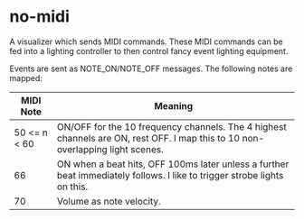 no-midi
=======
A visualizer which sends MIDI commands.  These MIDI commands can be fed into a lighting controller to then control fancy event lighting equipment.

Events are sent as NOTE_ON/NOTE_OFF messages.  The following notes are mapped:

| MIDI Note | Meaning |
| --- | --- |
| 50 &lt;= n &lt; 60 | ON/OFF for the 10 frequency channels.  The 4 highest channels are ON, rest OFF.  I map this to 10 non-overlapping light scenes. |
| 66 | ON when a beat hits, OFF 100ms later unless a further beat immediately follows.  I like to trigger strobe lights on this. |
| 70 | Volume as note velocity. |
